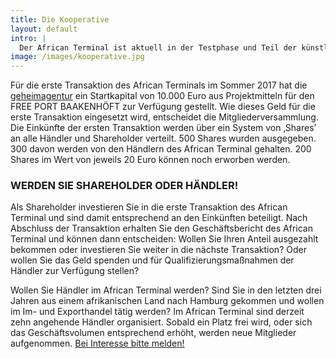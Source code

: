 ```yaml
---
title: Die Kooperative
layout: default
intro: |
  Der African Terminal ist aktuell in der Testphase und Teil der künstlerischen Arbeit der geheimagentur. Angestrebt ist jedoch die Gründung einer Kooperative.
image: /images/kooperative.jpg
---
```


Für die erste Transaktion des African Terminals im Sommer 2017 hat die [geheimagentur](http://www.geheimagentur.net) ein Startkapital von 10.000 Euro aus Projektmitteln für den FREE PORT BAAKENHÖFT zur Verfügung gestellt. Wie dieses Geld für die erste Transaktion eingesetzt wird, entscheidet die Mitgliederversammlung. Die Einkünfte der ersten Transaktion werden über ein System von ‚Shares’ an alle Händler und Shareholder verteilt. 500 Shares wurden ausgegeben. 300 davon werden von den Händlern des African Terminal gehalten. 200 Shares im Wert von jeweils 20 Euro können noch erworben werden.


### WERDEN SIE SHAREHOLDER ODER HÄNDLER!

Als Shareholder investieren Sie in die erste Transaktion des African Terminal und sind damit entsprechend an den Einkünften beteiligt. Nach Abschluss der Transaktion erhalten Sie den Geschäftsbericht des African Terminal und können dann entscheiden: Wollen Sie Ihren Anteil ausgezahlt bekommen oder investieren Sie weiter in die nächste Transaktion? Oder wollen Sie das Geld spenden und für Qualifizierungsmaßnahmen der Händler zur Verfügung stellen?

Wollen Sie Händler im African Terminal werden? Sind Sie in den letzten drei Jahren aus einem afrikanischen Land nach Hamburg gekommen und wollen im Im- und Exporthandel tätig werden? Im African Terminal sind derzeit zehn angehende Händler organisiert. Sobald ein Platz frei wird, oder sich das Geschäftsvolumen entsprechend erhöht, werden neue Mitglieder aufgenommen. [Bei Interesse bitte melden!](mailto:info@geheimagentur.net)
